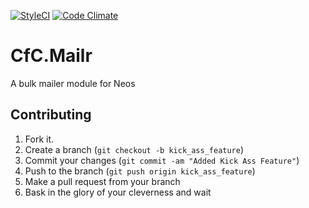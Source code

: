 [![StyleCI](https://styleci.io/repos/11291123/shield)](https://styleci.io/repos/11291123) [![Code Climate](https://codeclimate.com/github/simonschaufi/CfC.Mailr/badges/gpa.svg)](https://codeclimate.com/github/simonschaufi/CfC.Mailr)

# CfC.Mailr

A bulk mailer module for Neos

## Contributing

1. Fork it.
2. Create a branch (`git checkout -b kick_ass_feature`)
3. Commit your changes (`git commit -am "Added Kick Ass Feature"`)
4. Push to the branch (`git push origin kick_ass_feature`)
5. Make a pull request from your branch
6. Bask in the glory of your cleverness and wait

